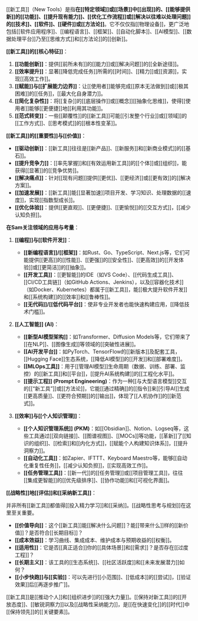 [[新工具]]（New Tools）是指**在[[特定领域]]或[[场景]]中[[出现]]的、[[能够提供新]]的[[功能]]、[[提升现有能力]]、[[优化工作流程]]或[[解决以往难以处理问题]]的[[技术]]、[[软件]]、[[硬件]]或[[方法论]]**。它不仅仅指[[物理设备]]，更广泛地包括[[软件应用程序]]、[[编程语言]]、[[框架]]、[[自动化脚本]]、[[AI模型]]、[[数据处理平台]]乃至[[思维方式]]和[[方法论]]的[[创新]]。

**[[新工具]]的[[核心特征]]**：

1.  **[[功能创新]]**：提供[[前所未有]]的[[能力]]或[[解决问题]]的[[全新途径]]。
2.  **[[效率提升]]**：显著[[降低完成任务]]所需的[[时间]]、[[精力]]或[[资源]]，实现[[高效工作]]。
3.  **[[赋能]]与[[扩展能力边界]]**：让[[使用者]]能够完成[[原本无法做到]]或[[极其困难]]的[[任务]]，[[最大化自身潜力]]。
4.  **[[简化复杂性]]**：将[[复杂]]的[[底层操作]]或[[概念]][[抽象化思维]]，使得[[使用者]]能够[[更便捷]]地[[利用其功能]]。
5.  **[[范式转变]]**：一些[[颠覆性]]的[[新工具]]可能[[引发整个行业]]或[[领域]]的[[工作方式]]、[[思考模式]]的[[根本性变革]]。

**[[新工具]]的[[重要性]]与[[价值]]**：

*   **[[驱动创新]]**：[[新工具]]往往是[[新产品]]、[[新服务]]和[[新商业模式]]的[[基石]]。
*   **[[提升竞争力]]**：[[率先掌握]]和[[有效运用新工具]]的[[个体]]或[[组织]]，能获得[[显著]]的[[竞争优势]]。
*   **[[解决痛点]]**：针对[[现有问题]]提供[[更优]]、[[更经济]]或[[更有效]]的[[解决方案]]。
*   **[[加速发展]]**：[[新工具]]能[[显著加速]]项目开发、学习知识、处理数据的[[速度]]，实现[[指数型成长]]。
*   **[[优化体验]]**：提供[[更直观]]、[[更便捷]]、[[更愉悦]]的[[交互方式]]，[[减少认知负担]]。

**在Sam关注领域的应用与考量**：

1.  **[[编程]]与[[软件开发]]**：
    *   **[[新编程语言]]/[[框架]]**：如Rust、Go、TypeScript、Next.js等，它们可能提供[[更高]]的[[性能]]、[[更强]]的[[安全性]]、[[更高效]]的[[开发体验]]或[[更简洁]]的[[抽象]]。
    *   **[[开发工具]]**：[[更智能]]的IDE（如VS Code）、[[代码生成工具]]、[[CI/CD工具链]]（如GitHub Actions、Jenkins），以及[[容器化技术]]（如Docker、Kubernetes）都属于[[新工具]]，能[[极大提升软件开发]]和[[系统构建]]的[[效率]]和[[鲁棒性]]。
    *   **[[无代码]]/[[低代码平台]]**：使非专业开发者也能快速构建应用，[[降低技术门槛]]。

2.  **[[人工智能]] (AI)**：
    *   **[[新型AI模型架构]]**：如Transformer、Diffusion Models等，它们带来了[[在NLP]]、[[图像生成]]等领域的[[突破性进展]]。
    *   **[[AI开发平台]]**：如PyTorch、TensorFlow的[[新版本]]及配套工具，[[Hugging Face]]生态系统，[[降低AI模型]]的[[开发]]和[[部署难度]]。
    *   **[[MLOps工具]]**：用于[[管理AI模型]]生命周期（数据、训练、部署、监控）的[[新工具]]和[[平台]]，[[提升AI系统构建]]的[[工程化水平]]。
    *   **[[提示工程]] (Prompt Engineering)**：作为一种[[与大型语言模型]]交互的[[“新工具”]]或[[方法论]]，它能[[通过精确]]的[[指令]]来[[引导AI]]生成[[更高质量]]、[[更符合预期]]的[[输出]]，体现了[[人机协作]]的[[新范式]]。

3.  **[[效率]]与[[个人知识管理]]**：
    *   **[[个人知识管理系统]] (PKM)**：如[[Obsidian]]、Notion、Logseq等，这些工具通过[[双向链接]]、[[图谱视图]]、[[MOCs]]等功能，[[革新]]了[[知识的组织]]、[[检索]]和[[内化方式]]，[[赋能个人构建知识体系]]，[[提升洞察力]]。
    *   **[[自动化工具]]**：如Zapier、IFTTT、Keyboard Maestro等，能够[[自动化重复性任务]]，[[减少认知负担]]，[[实现高效工作]]。
    *   **[[任务管理工具]]**：[[新一代]]的[[任务管理]]或[[项目管理工具]]，往往[[集成更智能]]的[[优先级排序]]、[[协作功能]]和[[可视化界面]]。

**[[战略性]]地[[评估]]和[[采纳新工具]]**：

并非所有[[新工具]]都值得[[投入精力学习]]和[[采纳]]。[[战略性思考与规划]]在这里至关重要。

*   **[[价值导向]]**：这个[[新工具]]能[[解决什么问题]]？能[[带来什么]]样的[[新价值]]？是否符合[[长期目标]]？
*   **[[成本效益]]**：学习曲线、集成成本、维护成本与预期收益的[[权衡]]。
*   **[[适用性]]**：它是否[[真正适合]]你的[[具体场景]]和[[需求]]？是否存在[[过度工程]]？
*   **[[长期主义]]**：该工具的[[生态系统]]、[[社区活跃度]]和[[未来发展潜力]]如何？
*   **[[小步快跑]]与[[实验]]**：可以先进行[[小范围]]、[[低成本]]的[[尝试]]，[[验证效果]]后[[再逐步推广]]。

[[新工具]]是[[推动个人]]和[[组织进步]]的[[强大力量]]。[[保持对新工具]]的[[开放态度]]、[[敏锐洞察力]]以及[[战略性采纳能力]]，是[[在快速变化]]的[[时代]]中[[保持领先]]的[[关键要素]]。